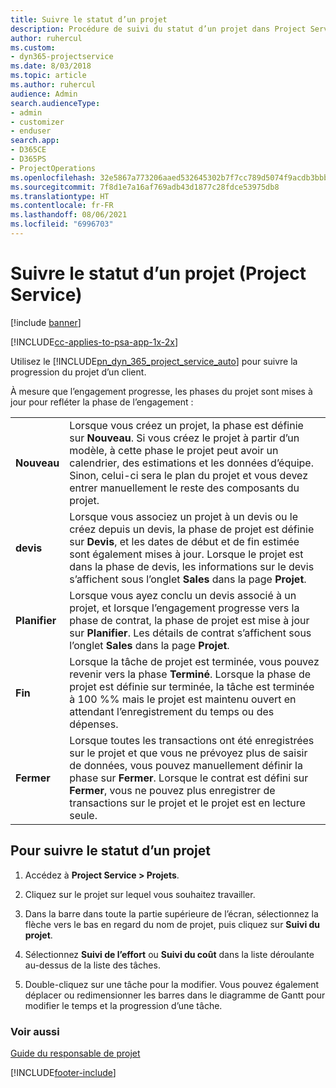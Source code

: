 ```yaml
---
title: Suivre le statut d’un projet
description: Procédure de suivi du statut d’un projet dans Project Service
author: ruhercul
ms.custom:
- dyn365-projectservice
ms.date: 8/03/2018
ms.topic: article
ms.author: ruhercul
audience: Admin
search.audienceType:
- admin
- customizer
- enduser
search.app:
- D365CE
- D365PS
- ProjectOperations
ms.openlocfilehash: 32e5867a773206aaed532645302b7f7cc789d5074f9acdb3bbb95acf8492d25e
ms.sourcegitcommit: 7f8d1e7a16af769adb43d1877c28fdce53975db8
ms.translationtype: HT
ms.contentlocale: fr-FR
ms.lasthandoff: 08/06/2021
ms.locfileid: "6996703"
---
```

# <a name="track-a-projects-status-project-service"></a>Suivre le statut d’un projet (Project Service)

[!include [banner](../includes/psa-now-project-operations.md)]

[!INCLUDE[cc-applies-to-psa-app-1x-2x](../includes/cc-applies-to-psa-app-1x-2x.md)]

Utilisez le [!INCLUDE[pn_dyn_365_project_service_auto](../includes/pn-dyn-365-project-service-auto.md)] pour suivre la progression du projet d’un client.  

À mesure que l’engagement progresse, les phases du projet sont mises à jour pour refléter la phase de l’engagement :  


|              |                                                                                                                                                                                                                                                                                                  |
|--------------|--------------------------------------------------------------------------------------------------------------------------------------------------------------------------------------------------------------------------------------------------------------------------------------------------|
|   **Nouveau**    | Lorsque vous créez un projet, la phase est définie sur **Nouveau**. Si vous créez le projet à partir d’un modèle, à cette phase le projet peut avoir un calendrier, des estimations et les données d’équipe. Sinon, celui-ci sera le plan du projet et vous devez entrer manuellement le reste des composants du projet. |
|  **devis**   |      Lorsque vous associez un projet à un devis ou le créez depuis un devis, la phase de projet est définie sur **Devis**, et les dates de début et de fin estimée sont également mises à jour. Lorsque le projet est dans la phase de devis, les informations sur le devis s’affichent sous l’onglet **Sales** dans la page **Projet**.      |
|   **Planifier**   |                                     Lorsque vous ayez conclu un devis associé à un projet, et lorsque l’engagement progresse vers la phase de contrat, la phase de projet est mise à jour sur **Planifier**. Les détails de contrat s’affichent sous l’onglet **Sales** dans la page **Projet**.                                      |
| **Fin** |                    Lorsque la tâche de projet est terminée, vous pouvez revenir vers la phase **Terminé**. Lorsque la phase de projet est définie sur terminée, la tâche est terminée à 100 %% mais le projet est maintenu ouvert en attendant l’enregistrement du temps ou des dépenses.                     |
|  **Fermer**   |           Lorsque toutes les transactions ont été enregistrées sur le projet et que vous ne prévoyez plus de saisir de données, vous pouvez manuellement définir la phase sur **Fermer**. Lorsque le contrat est défini sur **Fermer**, vous ne pouvez plus enregistrer de transactions sur le projet et le projet est en lecture seule.           |

## <a name="to-track-a-projects-status"></a>Pour suivre le statut d’un projet  

1.  Accédez à **Project Service > Projets**.  

2.  Cliquez sur le projet sur lequel vous souhaitez travailler.  

3.  Dans la barre dans toute la partie supérieure de l’écran, sélectionnez la flèche vers le bas en regard du nom de projet, puis cliquez sur **Suivi du projet**.  

4.  Sélectionnez **Suivi de l’effort** ou **Suivi du coût** dans la liste déroulante au-dessus de la liste des tâches.  

5.  Double-cliquez sur une tâche pour la modifier. Vous pouvez également déplacer ou redimensionner les barres dans le diagramme de Gantt pour modifier le temps et la progression d’une tâche.  

### <a name="see-also"></a>Voir aussi  
 [Guide du responsable de projet](../psa/project-manager-guide.md)


[!INCLUDE[footer-include](../includes/footer-banner.md)]